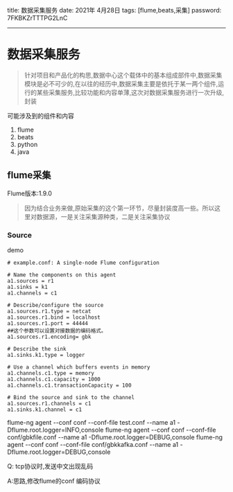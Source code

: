 title:  数据采集服务
date:  2021年 4月28日
tags: [flume,beats,采集]
password: 7FKBKZrTTTPG2LnC

---
 <!--more-->

 # 数据采集服务

> 针对项目和产品化的构思,数据中心这个载体中的基本组成部件中,数据采集模块是必不可少的,在以往的经历中,数据采集主要是依托于某一两个组件,运行的某些采集服务,比较功能和内容单薄,这次对数据采集服务进行一次升级,封装

可能涉及到的组件和内容

1. flume
2. beats
3. python
4. java

## flume采集
Flume版本:1.9.0

> 因为结合业务来做,原始采集的这个第一环节，尽量封装度高一些。所以这里对数据源，一是关注采集源种类，二是关注采集协议

### Source

demo

```
# example.conf: A single-node Flume configuration

# Name the components on this agent
a1.sources = r1
a1.sinks = k1
a1.channels = c1

# Describe/configure the source
a1.sources.r1.type = netcat
a1.sources.r1.bind = localhost
a1.sources.r1.port = 44444
##这个参数可以设置对接数据的编码格式。
a1.sources.r1.encoding= gbk 

# Describe the sink
a1.sinks.k1.type = logger

# Use a channel which buffers events in memory
a1.channels.c1.type = memory
a1.channels.c1.capacity = 1000
a1.channels.c1.transactionCapacity = 100

# Bind the source and sink to the channel
a1.sources.r1.channels = c1
a1.sinks.k1.channel = c1

```

flume-ng agent --conf conf --conf-file test.conf --name a1 -Dflume.root.logger=INFO,console
flume-ng agent --conf conf --conf-file conf/gbkfile.conf --name a1 -Dflume.root.logger=DEBUG,console
flume-ng agent --conf conf --conf-file conf/gbkkafka.conf --name a1 -Dflume.root.logger=DEBUG,console


Q: tcp协议时,发送中文出现乱码

A:思路,修改flume的conf 编码协议